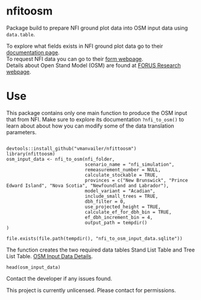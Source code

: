
<!-- README.md is generated from README.Rmd. Please edit that file -->

# nfitoosm

Package build to prepare NFI ground plot data into OSM input data using
`data.table`.

To explore what fields exists in NFI ground plot data go to their
[documentation page](https://nfi.nfis.org/en/ground_plot).  
To request NFI data you can go to their [form
webpage](https://nfi.nfis.org/en/datarequestform).  
Details about Open Stand Model (OSM) are found at [FORUS Research
webpage](https://forusresearch.com/downloads/osm/index.html).

# Use

This package contains only one main function to produce the OSM input
that from NFI. Make sure to explore its documentation `?nfi_to_osm()` to
learn about about how you can modify some of the data translation
parameters.

``` nfi

devtools::install_github("vmanvailer/nfittoosm")
library(nfittoosm)
osm_input_data <- nfi_to_osm(nfi_folder,
                             scenario_name = "nfi_simulation",
                             remeasurement_number = NULL,
                             calculate_stockable = TRUE,
                             provinces = c("New Brunswick", "Prince Edward Island", "Nova Scotia", "Newfoundland and Labrador"),
                             model_variant = "Acadian",
                             include_small_trees = TRUE,
                             dbh_filter = 0,
                             use_projected_height = TRUE,
                             calculate_ef_for_dbh_bin = TRUE,
                             ef_dbh_increment_bin = 4,
                             output_path = tempdir()
)

file.exists(file.path(tempdir(), "nfi_to_osm_input_data.sqlite"))
```

The function creates the two required data tables Stand List Table and
Tree List Table. [OSM Input Data
Details](https://forusresearch.com/downloads/osm/help/OSM.HelpFiles/OSM.Input.htm).

``` table
head(osm_input_data)
```

Contact the developer if any issues found.

This project is currently unlicensed. Please contact for permissions.
